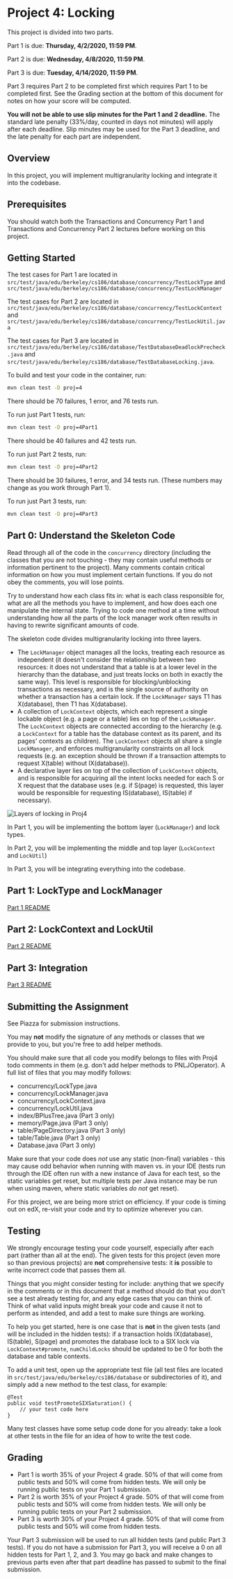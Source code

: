 # Project 4: Locking

This project is divided into two parts.

Part 1 is due: **Thursday, 4/2/2020, 11:59 PM**.

Part 2 is due: **Wednesday, 4/8/2020, 11:59 PM**.

Part 3 is due: **Tuesday, 4/14/2020, 11:59 PM**.

Part 3 requires Part 2 to be completed first which requires Part 1 to be completed first. See the Grading section at the bottom of this document for notes on how your score will be computed.

**You will not be able to use slip minutes for the Part 1 and 2 deadline.** The standard late penalty
(33%/day, counted in days not minutes) will apply after each deadline. Slip minutes
may be used for the Part 3 deadline, and the late penalty for each part are independent.

## Overview

In this project, you will implement multigranularity locking and integrate
it into the codebase.

## Prerequisites

You should watch both the Transactions and Concurrency Part 1 and Transactions
and Concurrency Part 2 lectures before working on this project.

## Getting Started

The test cases for Part 1 are located in
`src/test/java/edu/berkeley/cs186/database/concurrency/TestLockType` and
`src/test/java/edu/berkeley/cs186/database/concurrency/TestLockManager`

The test cases for Part 2 are located in
`src/test/java/edu/berkeley/cs186/database/concurrency/TestLockContext` and
`src/test/java/edu/berkeley/cs186/database/concurrency/TestLockUtil.java`


The test cases for Part 3 are located in
`src/test/java/edu/berkeley/cs186/database/TestDatabaseDeadlockPrecheck.java` and
`src/test/java/edu/berkeley/cs186/database/TestDatabaseLocking.java`.

To build and test your code in the container, run:
```bash
mvn clean test -D proj=4
```

There should be 70 failures, 1 error, and 76 tests run.

To run just Part 1 tests, run:
```bash
mvn clean test -D proj=4Part1
```

There should be 40 failures and 42 tests run.

To run just Part 2 tests, run:
```bash
mvn clean test -D proj=4Part2
```

There should be 30 failures, 1 error, and 34 tests run. (These numbers may
change as you work through Part 1).

To run just Part 3 tests, run:
```bash
mvn clean test -D proj=4Part3
```

## Part 0: Understand the Skeleton Code

Read through all of the code in the `concurrency` directory (including the classes that you are not touching -
they may contain useful methods or information pertinent to the project). Many comments contain
critical information on how you must implement certain functions. If you do not obey
the comments, you will lose points.

Try to understand how each class fits in: what is each class responsible for, what are
all the methods you have to implement, and how does each one manipulate the internal state.
Trying to code one method at a time without understanding how all the parts of the lock
manager work often results in having to rewrite significant amounts of code.

The skeleton code divides multigranularity locking into three layers.
- The `LockManager` object manages all the locks, treating each resource as independent
  (it doesn't consider the relationship between two resources: it does not understand that
  a table is at a lower level in the hierarchy than the database, and just treats locks on
  both in exactly the same way). This level is responsible for blocking/unblocking transactions
  as necessary, and is the single source of authority on whether a transaction has a certain lock. If
  the `LockManager` says T1 has X(database), then T1 has X(database).
- A collection of `LockContext` objects, which each represent a single lockable object
  (e.g. a page or a table) lies on top of the `LockManager`. The `LockContext` objects
  are connected according to the hierarchy (e.g. a `LockContext` for a table has the database
  context as its parent, and its pages' contexts as children). The `LockContext` objects
  all share a single `LockManager`, and enforces multigranularity constraints on all
  lock requests (e.g. an exception should be thrown if a transaction attempts to request
  X(table) without IX(database)).
- A declarative layer lies on top of the collection of `LockContext` objects, and is responsible
  for acquiring all the intent locks needed for each S or X request that the database uses
  (e.g. if S(page) is requested, this layer would be responsible for requesting IS(database), IS(table)
  if necessary).

![Layers of locking in Proj4](images/proj4-layers.png?raw=true "Layers")

In Part 1, you will be implementing the bottom layer (`LockManager`) and lock types.

In Part 2, you will be implementing the middle and top layer (`LockContext` and `LockUtil`)

In Part 3, you will be integrating everything into the codebase.

## Part 1: LockType and LockManager

[Part 1 README](proj4-part1-README.md)

## Part 2: LockContext and LockUtil

[Part 2 README](proj4-part2-README.md)

## Part 3: Integration

[Part 3 README](proj4-part3-README.md)

## Submitting the Assignment

See Piazza for submission instructions.

You may **not** modify the signature of any methods or classes that we
provide to you, but you're free to add helper methods.

You should make sure that all code you modify belongs to files with Proj4 todo comments in them
(e.g. don't add helper methods to PNLJOperator). A full list of files that you may modify follows:

- concurrency/LockType.java
- concurrency/LockManager.java
- concurrency/LockContext.java
- concurrency/LockUtil.java
- index/BPlusTree.java (Part 3 only)
- memory/Page.java (Part 3 only)
- table/PageDirectory.java (Part 3 only)
- table/Table.java (Part 3 only)
- Database.java (Part 3 only)

Make sure that your code does *not* use any static (non-final) variables - this may cause odd behavior when
running with maven vs. in your IDE (tests run through the IDE often run with a new instance
of Java for each test, so the static variables get reset, but multiple tests per Java instance
may be run when using maven, where static variables *do not* get reset).

For this project, we are being more strict on efficiency. If your code is timing out on edX, 
re-visit your code and try to optimize wherever you can.

## Testing

We strongly encourage testing your code yourself, especially after each part (rather than all at the end). The given
tests for this project (even more so than previous projects) are **not** comprehensive tests: it **is** possible to write
incorrect code that passes them all.

Things that you might consider testing for include: anything that we specify in the comments or in this document that a method should do
that you don't see a test already testing for, and any edge cases that you can think of. Think of what valid inputs
might break your code and cause it not to perform as intended, and add a test to make sure things are working.

To help you get started, here is one case that is **not** in the given tests (and will be included in the hidden tests):
if a transaction holds IX(database), IS(table), S(page) and promotes the
database lock to a SIX lock via `LockContext#promote`, `numChildLocks` should
be updated to be 0 for both the database and table contexts.

To add a unit test, open up the appropriate test file (all test files are located in `src/test/java/edu/berkeley/cs186/database`
or subdirectories of it), and simply add a new method to the test class, for example:

```
@Test
public void testPromoteSIXSaturation() {
    // your test code here
}
```

Many test classes have some setup code done for you already: take a look at other tests in the file for an idea of how to write the test code.

## Grading
- Part 1 is worth 35% of your Project 4 grade. 50% of that will come from public tests and 50% will come from hidden tests. We will only be running public tests on your Part 1 submission.
- Part 2 is worth 35% of your Project 4 grade. 50% of that will come from public tests and 50% will come from hidden tests. We will only be running public tests on your Part 2 submission.
- Part 3 is worth 30% of your Project 4 grade. 50% of that will come from public tests and 50% will come from hidden tests.

Your Part 3 submission will be used to run all hidden tests (and public Part 3 tests). If you do not have a submission for Part 3, you will receive a 0 on all hidden tests for Part 1, 2, and 3. You may go back and make changes to previous parts even after that part deadline has passed to submit to the final submission.

